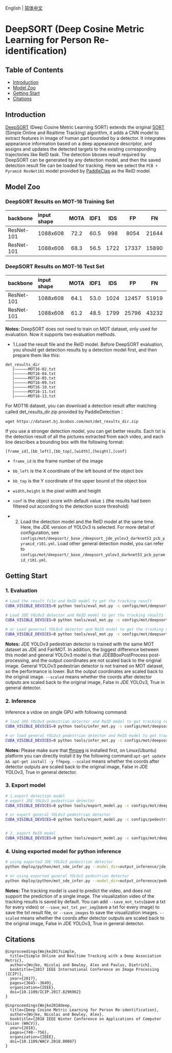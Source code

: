 English | [简体中文](README_cn.md)

# DeepSORT (Deep Cosine Metric Learning for Person Re-identification)

## Table of Contents
- [Introduction](#Introduction)
- [Model Zoo](#Model_Zoo)
- [Getting Start](#Getting_Start)
- [Citations](#Citations)

## Introduction
[DeepSORT](https://arxiv.org/abs/1812.00442) (Deep Cosine Metric Learning SORT) extends the original [SORT](https://arxiv.org/abs/1703.07402) (Simple Online and Realtime Tracking) algorithm, it adds a CNN model to extract features in image of human part bounded by a detector. It integrates appearance information based on a deep appearance descriptor, and assigns and updates the detected targets to the existing corresponding trajectories like ReID task. The detection bboxes result required by DeepSORT can be generated by any detection model, and then the saved detection result file can be loaded for tracking. Here we select the `PCB + Pyramid ResNet101` model provided by [PaddleClas](https://github.com/PaddlePaddle/PaddleClas) as the ReID model.

## Model Zoo

### DeepSORT Results on MOT-16 Training Set

| backbone  | input shape | MOTA | IDF1 |  IDS  |   FP  |   FN  |   FPS  | det result/model |ReID model| config |
| :---------| :------- | :----: | :----: | :--: | :----: | :---: | :---: | :---: | :---: | :---: |
| ResNet-101 | 1088x608 |  72.2  |  60.5  | 998  |  8054  | 21644 |  - | [det result](https://dataset.bj.bcebos.com/mot/det_results_dir.zip) |[ReID model](https://paddledet.bj.bcebos.com/models/mot/deepsort_pcb_pyramid_r101.pdparams)|[config](https://github.com/PaddlePaddle/PaddleDetection/tree/develop/configs/mot/deepsort/deepsort_pcb_pyramid_r101.yml) |
| ResNet-101 | 1088x608 |  68.3  |  56.5  | 1722 |  17337 | 15890 |  - | [det model](https://paddledet.bj.bcebos.com/models/mot/jde_yolov3_darknet53_30e_1088x608.pdparams) |[ReID model](https://paddledet.bj.bcebos.com/models/mot/deepsort_pcb_pyramid_r101.pdparams)|[config](https://github.com/PaddlePaddle/PaddleDetection/tree/develop/configs/mot/deepsort/deepsort_pcb_pyramid_r101.yml) |

### DeepSORT Results on MOT-16 Test Set

| backbone  | input shape | MOTA | IDF1 |  IDS  |   FP  |   FN  |   FPS  | det result/model |ReID model| config |
| :---------| :------- | :----: | :----: | :--: | :----: | :---: | :---: | :---: | :---: | :---: |
| ResNet-101 | 1088x608 |  64.1  |  53.0  | 1024  |  12457  | 51919 |  - |[det result](https://dataset.bj.bcebos.com/mot/det_results_dir.zip) |[ReID model](https://paddledet.bj.bcebos.com/models/mot/deepsort_pcb_pyramid_r101.pdparams)|[config](https://github.com/PaddlePaddle/PaddleDetection/tree/develop/configs/mot/deepsort/deepsort_pcb_pyramid_r101.yml) |
| ResNet-101 | 1088x608 |  61.2  |  48.5  | 1799  |  25796  | 43232 |  - | [det model](https://paddledet.bj.bcebos.com/models/mot/jde_yolov3_darknet53_30e_1088x608.pdparams)  |[ReID model](https://paddledet.bj.bcebos.com/models/mot/deepsort_pcb_pyramid_r101.pdparams)|[config](https://github.com/PaddlePaddle/PaddleDetection/tree/develop/configs/mot/deepsort/deepsort_pcb_pyramid_r101.yml) |

**Notes:**
DeepSORT does not need to train on MOT dataset, only used for evaluation. Now it supports two evaluation methods.

- 1.Load the result file and the ReID model. Before DeepSORT evaluation, you should get detection results by a detection model first, and then prepare them like this:
```
det_results_dir
   |——————MOT16-02.txt
   |——————MOT16-04.txt
   |——————MOT16-05.txt
   |——————MOT16-09.txt
   |——————MOT16-10.txt
   |——————MOT16-11.txt
   |——————MOT16-13.txt
```
For MOT16 dataset, you can download a detection result after matching called det_results_dir.zip provided by PaddleDetection：
```
wget https://dataset.bj.bcebos.com/mot/det_results_dir.zip
```
If you use a stronger detection model, you can get better results. Each txt is the detection result of all the pictures extracted from each video, and each line describes a bounding box with the following format:
```
[frame_id],[bb_left],[bb_top],[width],[height],[conf]
```
- `frame_id` is the frame number of the image
- `bb_left` is the X coordinate of the left bound of the object box
- `bb_top` is the Y coordinate of the upper bound of the object box
- `width,height` is the pixel width and height
- `conf` is the object score with default value `1` (the results had been filtered out according to the detection score threshold)

- 2. Load the detection model and the ReID model at the same time. Here, the JDE version of YOLOv3 is selected. For more detail of configuration, see `configs/mot/deepsort/_base_/deepsort_jde_yolov3_darknet53_pcb_pyramid_r101.yml`. Load other general detection model, you can refer to `configs/mot/deepsort/_base_/deepsort_yolov3_darknet53_pcb_pyramid_r101.yml`.

## Getting Start

### 1. Evaluation

```bash
# Load the result file and ReID model to get the tracking result
CUDA_VISIBLE_DEVICES=0 python tools/eval_mot.py -c configs/mot/deepsort/deepsort_pcb_pyramid_r101.yml --det_results_dir {your detection results}

# Load JDE YOLOv3 detector and ReID model to get the tracking results
CUDA_VISIBLE_DEVICES=0 python tools/eval_mot.py -c configs/mot/deepsort/deepsort_jde_yolov3_pcb_pyramid_r101.yml

# or Load genernal YOLOv3 detector and ReID model to get the tracking results
CUDA_VISIBLE_DEVICES=0 python tools/eval_mot.py -c configs/mot/deepsort/deepsort_yolov3_pcb_pyramid_r101.yml --scaled=True
```
**Notes:**
JDE YOLOv3 pedestrian detector is trained with the same MOT dataset as JDE and FairMOT. In addition, the biggest difference between this model and general YOLOv3 model is that JDEBBoxPostProcess post-processing, and the output coordinates are not scaled back to the original image.
General YOLOv3 pedestrian detector is not trained on MOT dataset, so the performance is lower. But the output coordinates are scaled back to the original image.
 `--scaled` means whether the coords after detector outputs are scaled back to the original image, False in JDE YOLOv3, True in general detector.

### 2. Inference

Inference a vidoe on single GPU with following command:

```bash
# load JDE YOLOv3 pedestrian detector and ReID model to get tracking results
CUDA_VISIBLE_DEVICES=0 python tools/infer_mot.py -c configs/mot/deepsort/deepsort_jde_yolov3_pcb_pyramid_r101.yml --video_file={your video name}.mp4  --save_videos

# or load general YOLOv3 pedestrian detector and ReID model to get tracking results
CUDA_VISIBLE_DEVICES=0 python tools/infer_mot.py -c configs/mot/deepsort/deepsort_yolov3_pcb_pyramid_r101.yml --video_file={your video name}.mp4 --scaled=True --save_videos
```
**Notes:**
 Please make sure that [ffmpeg](https://ffmpeg.org/ffmpeg.html) is installed first, on Linux(Ubuntu) platform you can directly install it by the following command:`apt-get update && apt-get install -y ffmpeg`.
 `--scaled` means whether the coords after detector outputs are scaled back to the original image, False in JDE YOLOv3, True in general detector.

### 3. Export model

```bash
# 1.export detection model
# export JDE YOLOv3 pedestrian detector
CUDA_VISIBLE_DEVICES=0 python tools/export_model.py -c configs/mot/deepsort/jde_yolov3_darknet53_30e_1088x608.yml -o weights=https://paddledet.bj.bcebos.com/models/mot/jde_yolov3_darknet53_30e_1088x608.pdparams

# or export general YOLOv3 pedestrian detector
CUDA_VISIBLE_DEVICES=0 python tools/export_model.py -c configs/pedestrian/pedestrian_yolov3_darknet.yml -o weights=https://paddledet.bj.bcebos.com/models/pedestrian_yolov3_darknet.pdparams


# 2. export ReID model
CUDA_VISIBLE_DEVICES=0 python tools/export_model.py -c configs/mot/deepsort/deepsort_pcb_pyramid_r101.yml -o reid_weights=https://paddledet.bj.bcebos.com/models/mot/deepsort_pcb_pyramid_r101.pdparams
```

### 4. Using exported model for python inference

```bash
# using exported JDE YOLOv3 pedestrian detector
python deploy/python/mot_sde_infer.py --model_dir=output_inference/jde_yolov3_darknet53_30e_1088x608/ --reid_model_dir=output_inference/deepsort_pcb_pyramid_r101/ --video_file={your video name}.mp4 --device=GPU --save_mot_txts

# or using exported general YOLOv3 pedestrian detector
python deploy/python/mot_sde_infer.py --model_dir=output_inference/pedestrian_yolov3_darknet/ --reid_model_dir=output_inference/deepsort_pcb_pyramid_r101/ --video_file={your video name}.mp4 --device=GPU --scaled=True --save_mot_txts
```
**Notes:**
The tracking model is used to predict the video, and does not support the prediction of a single image. The visualization video of the tracking results is saved by default. You can add `--save_mot_txts`(save a txt for every video) or `--save_mot_txt_per_img`(save a txt for every image) to save the txt result file, or `--save_images` to save the visualization images.
 `--scaled` means whether the coords after detector outputs are scaled back to the original image, False in JDE YOLOv3, True in general detector.


## Citations
```
@inproceedings{Wojke2017simple,
  title={Simple Online and Realtime Tracking with a Deep Association Metric},
  author={Wojke, Nicolai and Bewley, Alex and Paulus, Dietrich},
  booktitle={2017 IEEE International Conference on Image Processing (ICIP)},
  year={2017},
  pages={3645--3649},
  organization={IEEE},
  doi={10.1109/ICIP.2017.8296962}
}

@inproceedings{Wojke2018deep,
  title={Deep Cosine Metric Learning for Person Re-identification},
  author={Wojke, Nicolai and Bewley, Alex},
  booktitle={2018 IEEE Winter Conference on Applications of Computer Vision (WACV)},
  year={2018},
  pages={748--756},
  organization={IEEE},
  doi={10.1109/WACV.2018.00087}
}
```
